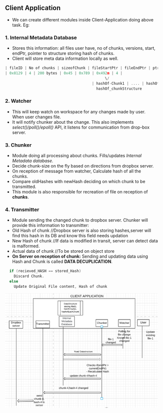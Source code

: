 ## Client Application
- We can create different modules inside Client-Application doing above task. Eg:

### 1. Internal Metadata Database
- Stores this information: all files user have, no of chunks, versions, start, endPtr, pointer to structure storing hash of chunks. 
- Client will store meta data information locally as well.
```c
| fileID | No of chunks | sizeofChunk | fileStartPtr | fileEndPtr | ptrTo_hash_structure | version |
| 0x8129 | 4 | 200 bytes | 0x45 | 0x789 | 0x492m | 4 |
                                              \/
                                        | hashOf-Chunk1 | .... | hashOf-Chunk4 |
                                          hashOf_chunkStructure
```

### 2. Watcher 
- This will keep watch on workspace for any changes made by user. When user changes file.
- It will notify chunker about the change. This also implements *select()/poll()/epoll()* API, it listens for communication from drop-box server.

### 3. Chunker 
- Module doing all processing about chunks. Fills/updates *Internal Metadata database*.
- Decide chunk-size on the fly based on directions from dropbox server.
- On reception of message from watcher, Calculate hash of all the chunks.
- Compare oldHashes with newHash deciding on which chunk to be transmitted.
- This module is also responsible for recreation of file on reception of **chunks**.

### 4. Transmitter 
- Module sending the changed chunk to dropbox server. Chunker will provide this information to transmitter:
- Old Hash of chunk        //Dropbox server is also storing hashes,server will find this hash in its DB and know this field needs updation
- New Hash of chunk        //If data is modified in transit, server can detect data is malformed.
- Actual data of chunk     //To be stored on object store
- **On Server on reception of chunk:** Sending and updating data using Hash and Chunk is called **DATA DECUPLICATION**.
```c
  if (recieved_HASH == stored_Hash) 
    Discard Chunk.
  else
    Update Original File content, Hash of chunk
```
 <img src=dropbox-client-application.PNG width=600 />
